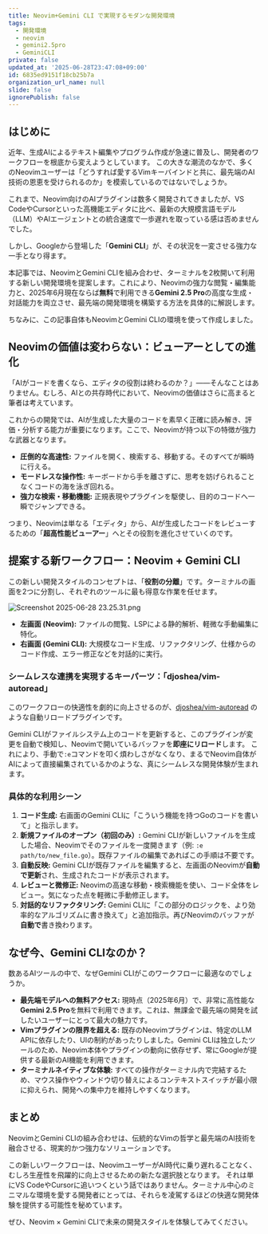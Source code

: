 ```yaml
---
title: Neovim+Gemini CLI で実現するモダンな開発環境
tags:
  - 開発環境
  - neovim
  - gemini2.5pro
  - GeminiCLI
private: false
updated_at: '2025-06-28T23:47:08+09:00'
id: 6835ed9151f18cb25b7a
organization_url_name: null
slide: false
ignorePublish: false
---
```

## はじめに

近年、生成AIによるテキスト編集やプログラム作成が急速に普及し、開発者のワークフローを根底から変えようとしています。
この大きな潮流のなかで、多くのNeovimユーザーは「どうすれば愛するVimキーバインドと共に、最先端のAI技術の恩恵を受けられるのか」を模索しているのではないでしょうか。

これまで、Neovim向けのAIプラグインは数多く開発されてきましたが、VS CodeやCursorといった高機能エディタに比べ、最新の大規模言語モデル（LLM）やAIエージェントとの統合速度で一歩遅れを取っている感は否めませんでした。

しかし、Googleから登場した「**Gemini CLI**」が、その状況を一変させる強力な一手となり得ます。

本記事では、NeovimとGemini CLIを組み合わせ、ターミナルを2枚開いて利用する新しい開発環境を提案します。これにより、Neovimの強力な閲覧・編集能力と、2025年6月現在ならば**無料**で利用できる**Gemini 2.5 Pro**の高度な生成・対話能力を両立させ、最先端の開発環境を構築する方法を具体的に解説します。

ちなみに、この記事自体もNeovimとGemini CLIの環境を使って作成しました。

## Neovimの価値は変わらない：ビューアーとしての進化

「AIがコードを書くなら、エディタの役割は終わるのか？」——そんなことはありません。むしろ、AIとの共存時代において、Neovimの価値はさらに高まると筆者は考えています。

これからの開発では、AIが生成した大量のコードを素早く正確に読み解き、評価・分析する能力が重要になります。ここで、Neovimが持つ以下の特徴が強力な武器となります。

- **圧倒的な高速性:** ファイルを開く、検索する、移動する。そのすべてが瞬時に行える。
- **モードレスな操作性:** キーボードから手を離さずに、思考を妨げられることなくコードの海を泳ぎ回れる。
- **強力な検索・移動機能:** 正規表現やプラグインを駆使し、目的のコードへ一瞬でジャンプできる。

つまり、Neovimは単なる「エディタ」から、AIが生成したコードをレビューするための「**超高性能ビューアー**」へとその役割を進化させていくのです。

## 提案する新ワークフロー：Neovim + Gemini CLI

この新しい開発スタイルのコンセプトは、「**役割の分離**」です。ターミナルの画面を2つに分割し、それぞれのツールに最も得意な作業を任せます。

![Screenshot 2025-06-28 23.25.31.png](https://qiita-image-store.s3.ap-northeast-1.amazonaws.com/0/2591762/6da08cef-1ab6-4e8b-8597-98a0deab62c0.png)

- **左画面 (Neovim):** ファイルの閲覧、LSPによる静的解析、軽微な手動編集に特化。
- **右画面 (Gemini CLI):** 大規模なコード生成、リファクタリング、仕様からのコード作成、エラー修正などを対話的に実行。

### シームレスな連携を実現するキーパーツ：「djoshea/vim-autoread」

このワークフローの快適性を劇的に向上させるのが、[djoshea/vim-autoread](https://github.com/djoshea/vim-autoread) のような自動リロードプラグインです。

Gemini CLIがファイルシステム上のコードを更新すると、このプラグインが変更を自動で検知し、Neovimで開いているバッファを**即座にリロード**します。
これにより、手動で`:e`コマンドを叩く煩わしさがなくなり、まるでNeovim自体がAIによって直接編集されているかのような、真にシームレスな開発体験が生まれます。

### 具体的な利用シーン

1. **コード生成:** 右画面のGemini CLIに「こういう機能を持つGoのコードを書いて」と指示します。
2. **新規ファイルのオープン（初回のみ）:** Gemini CLIが新しいファイルを生成した場合、Neovimでそのファイルを一度開きます（例: `:e path/to/new_file.go`）。既存ファイルの編集であればこの手順は不要です。
3. **自動反映:** Gemini CLIが既存ファイルを編集すると、左画面のNeovimが**自動で更新**され、生成されたコードが表示されます。
4. **レビューと微修正:** Neovimの高速な移動・検索機能を使い、コード全体をレビュー。気になった点を軽微に手動修正します。
5. **対話的なリファクタリング:** Gemini CLIに「この部分のロジックを、より効率的なアルゴリズムに書き換えて」と追加指示。再びNeovimのバッファが**自動で**書き換わります。

## なぜ今、Gemini CLIなのか？

数あるAIツールの中で、なぜGemini CLIがこのワークフローに最適なのでしょうか。

- **最先端モデルへの無料アクセス:** 現時点（2025年6月）で、非常に高性能な**Gemini 2.5 Pro**を無料で利用できます。これは、無課金で最先端の開発を試したいユーザーにとって最大の魅力です。
- **Vimプラグインの限界を超える:** 既存のNeovimプラグインは、特定のLLM APIに依存したり、UIの制約があったりしました。Gemini CLIは独立したツールのため、Neovim本体やプラグインの動向に依存せず、常にGoogleが提供する最新のAI機能を利用できます。
- **ターミナルネイティブな体験:** すべての操作がターミナル内で完結するため、マウス操作やウィンドウ切り替えによるコンテキストスイッチが最小限に抑えられ、開発への集中力を維持しやすくなります。

## まとめ

NeovimとGemini CLIの組み合わせは、伝統的なVimの哲学と最先端のAI技術を融合させる、現実的かつ強力なソリューションです。

この新しいワークフローは、NeovimユーザーがAI時代に乗り遅れることなく、むしろ生産性を飛躍的に向上させるための新たな選択肢となります。
それは単にVS CodeやCursorに追いつくという話ではありません。ターミナル中心のミニマルな環境を愛する開発者にとっては、それらを凌駕するほどの快適な開発体験を提供する可能性を秘めています。

ぜひ、Neovim × Gemini CLIで未来の開発スタイルを体験してみてください。
